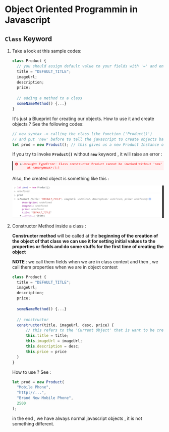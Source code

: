 # Object Oriented Programmin in Javascript

## `Class` Keyword

1. Take a look at this sample codes:

   ```javascript
   class Product {
     // you should assign default value to your fields with '=' and end it with ';'
     title = "DEFAULT_TITLE";
     imageUrl;
     description;
     price;

     // adding a method to a class
     someNameMethod() {...}
   }
   ```

   It's just a Blueprint for creating our objects.
   How to use it and create objects ?
   See the following codes:

   ```javascript
   // new syntax -> calling the class like function ('Product()')
   // and put 'new' before to tell the javascript to create objects based on this class
   let prod = new Product(); // this gives us a new Product Instance or Object
   ```

   If you try to invoke **`Product()`** without **`new`** keyword , it will raise an error :

   ![error-no-new](./error-no-new-keyword.png)

   Also, the created object is something like this :

   ![product-creation](./product-creation.png)

2. Constructor Method inside a class :

   **Constructor method** will be called at the **beginning of the creation of the object of that class**
   **we can use it for setting initial values to the properties or fields and do some stuffs for the first time of creating the object**

   **NOTE** : we call them fields when we are in class context and then , we call them properties when we are in object context

   ```javascript
   class Product {
     title = "DEFAULT_TITLE";
     imageUrl;
     description;
     price;

     someNameMethod() {...}

     // constructor
     constructor(title, imageUrl, desc, price) {
         // this refers to the 'Current Object' that is want to be created
         this.title = title;
         this.imageUrl = imageUrl;
         this.description = desc;
         this.price = price
     }
   }
   ```

   How to use ? See :

   ```javascript
   let prod = new Product(
     "Mobile Phone",
     "http://...",
     "Brand New Mobile Phone",
     2500
   );
   ```

   in the end , we have always normal javascript objects , it is not something different.
